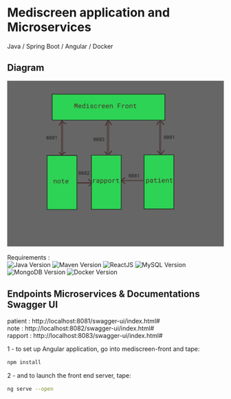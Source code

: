 <h1>Mediscreen application and Microservices</h1>


Java / Spring Boot / Angular / Docker


<h2> Diagram </h2>

<p align="center">
  <img alt="diagram" src="diagram_mediscreen.png" />
</p>


Requirements : <br/>
![Java Version](https://img.shields.io/badge/Java-11-red)
![Maven Version](https://img.shields.io/badge/Maven-4.0.0-blue)
![ReactJS](https://img.shields.io/badge/Angular-13.0.1-red)
![MySQL Version](https://img.shields.io/badge/MySQL-8.x-cyan)
![MongoDB Version](https://img.shields.io/badge/MongoDB-4.x-green)
![Docker Version](https://img.shields.io/badge/Docker-20.10.2-cyan)






<h2>Endpoints Microservices & Documentations Swagger UI</h2>

patient : http://localhost:8081/swagger-ui/index.html#
<br/>
note : http://localhost:8082/swagger-ui/index.html#
<br/>
rapport : http://localhost:8083/swagger-ui/index.html#




1 -  to set up Angular application, go into mediscreen-front and tape:

```bash
npm install
```

2 -  and to launch the front end server, tape:

```bash
ng serve --open
```
